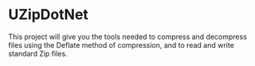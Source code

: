 # UZipDotNet
This project will give you the tools needed to compress and decompress files using the Deflate method of compression, and to read and write standard Zip files.
